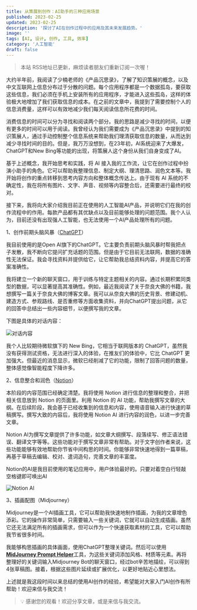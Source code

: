 ```yaml
---
title: 从策展到创作：AI助手的三种应用场景
published: 2023-02-25
updated: 2023-02-25
description: '探讨了AI在创作过程中的应用及其未来发展趋势。'
image: ''
tags: [AI, 设计, 创作, 工具, 效率]
category: '人工智能'
draft: false
---
```


> 本站 RSS地址已更新，麻烦读者朋友们重新订阅一次喔！

大约半年前，我阅读了少楠老师的《产品沉思录》，了解了知识策展的概念，以及中文互联网上信息分布过于分散的问题。每个应用程序都是一个数据孤岛，要获取这些信息，我们必须在手机上安装所有的应用程序，才能进入这些孤岛，这样的体验极大地增加了我们获取信息的成本。在之前的文章中，我提到了需要控制个人的信息消费量，这样可以有效地减少我们每天阅读信息所花费的时间。

消费信息的时间可以分为寻找和阅读两个部分。我的思路是减少寻找的时间，以便有更多的时间可以用于阅读。我曾经认为我们需要成为《产品沉思录》中提到的知识策展人，通过手动控制整个信息系统来帮助我们理清获取信息的数量，从而达到减少寻找时间的目的。但是，我万万没想到，在23年初，AI系统迎来了大爆发，ChatGPT和New Bing等功能的出现，将策展人这个身份从我们自身变成了AI。

基于上述概念，我开始思考和实践，将 AI 接入我的工作流，让它在创作过程中扮演小助手的角色。它可以帮助我整理信息、制定大纲、理清思路、润色文本等。我开始将创作的重点转移到思考内容方向和整体概念传达上。由于现有 AI 系统的不确定性，我在将所有图片、文字、声音、视频等内容整合后，还需要进行最终的校对。

接下来，我将向大家介绍我目前正在使用的人工智能AI产品，并说明它们在我的创作流程中的作用。每款产品都有其优缺点以及目前能够处理的问题范围。我个人认为，目前还没有出现强人工智能，也无法使用一个AI产品处理所有的问题。

1、创作前期头脑风暴（[ChatGPT](https://chat.openai.com/chat)）

我目前使用的是Open AI旗下的ChatGPT。它主要负责前期头脑风暴时帮我把点子发散，我不断向它提问扩充话题的范围。但是由于它目前无法联网，数据的准确性无法保证。我会寻找资料并提供给它，让它帮助我总结资料内容，并提高它的答案准确性。

我将建立一个新的聊天窗口，用于训练与特定主题相关的内容。通过长期积累同类型的数据，可以显著提高其准确性。例如，最近我阅读了关于奈良大佛的书籍，我想撰写一篇关于奈良大佛的博客文章。我可以从奈良大佛的历史背景、修建动机、建造方式、参观路线、是否重修等方面收集资料，并向ChatGPT提出问题，从它的回答中总结出一些内容细节，以便撰写我的文章。

下图是具体的对话内容：

![对话内容](https://blog-1259751088.cos.ap-shanghai.myqcloud.com/202302242253084.png)

我个人比较期待微软旗下的 New Bing，它相当于联网版本的 ChatGPT，虽然我没有获得测试资格，无法进行深入的体验，在推友们的体验中，它比 ChatGPT 更加强大。但最近的消息显示，微软已经削减了它的功能，限制了回答问题的数量，整体感觉像智能程度下降许多。

2、信息整合和润色（[Notion](https://www.notion.so/)）

本阶段的内容范围已经确定清楚。我将使用 Notion 进行信息的整理和整合，并把相关信息放到 Notion 的页面里。利用 Notion 的 AI 功能，帮助我撰写文章的大纲。在后续阶段，我会基于已经收集到的信息和内容，使用语音输入进行快速的草稿撰写。撰写大致的内容后，我将使用 Notion AI 进行内容的润色，以进一步完善文章。

Notion AI为撰写文章提供了许多功能，如文章大纲撰写、段落续写、修正语法错误、翻译文字等等。这些功能对于撰写文章非常有帮助。对于文字创作者来说，这些功能能够有效地帮助你节省中间构思的时间。你能够非常快速地得到一篇草稿，再基于草稿去编辑、校对、遣词造句，完善文章的丰富度。

Notion的AI是我目前使用的笔记应用中，用户体验最好的。只要对着空白行轻敲空格键即可唤出AI

![Notion AI](https://blog-1259751088.cos.ap-shanghai.myqcloud.com/202302251016722.png)

3、插画配图（Midjourney）

Midjourney是一个AI插画工具，它可以帮助我快速地制作插画，为我的文章增色添彩。它的操作非常简单，只需要输入一些关键词，它就可以自动生成插画。虽然它还无法满足所有的插画需求，但可以作为一个快速获取素材的工具，它可以帮助我节省很多时间。

我能够构思插画的具体画面，使用ChatGPT整理关键词。然后可以使用[**MidJourney Prompt Helper**](https://prompt.noonshot.com/)工具，为这些关键词添加风格、材质等元素。再将整理好的关键词输入Midjourney Bot的聊天窗口，经过bot辛苦地描绘，可以得到4张草稿图。接着，根据这些图片延续或扩展优化，以更好地贴近心里想法。

上述就是我这段时间以来总结的使用AI创作的经验，希望能对大家入门AI创作有所帮助！欢迎来信与我交流！

>💡 感谢您的观看！欢迎分享文章，或是来信与我交流。
